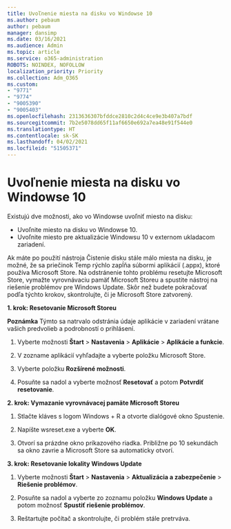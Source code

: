 ```yaml
---
title: Uvoľnenie miesta na disku vo Windowse 10
ms.author: pebaum
author: pebaum
manager: dansimp
ms.date: 03/16/2021
ms.audience: Admin
ms.topic: article
ms.service: o365-administration
ROBOTS: NOINDEX, NOFOLLOW
localization_priority: Priority
ms.collection: Adm_O365
ms.custom:
- "9771"
- "9774"
- "9005390"
- "9005403"
ms.openlocfilehash: 2313636307bfddce2810c2d4c4ce9e3b407a7bdf
ms.sourcegitcommit: 7b2e5078dd65f11af6650e692a7ea48e91f544e0
ms.translationtype: HT
ms.contentlocale: sk-SK
ms.lasthandoff: 04/02/2021
ms.locfileid: "51505371"
---
```

# <a name="free-up-drive-space-in-windows-10"></a>Uvoľnenie miesta na disku vo Windowse 10

Existujú dve možnosti, ako vo Windowse uvoľniť miesto na disku:

- Uvoľnite miesto na disku vo Windowse 10.
- Uvoľnite miesto pre aktualizácie Windowsu 10 v externom ukladacom zariadení.

Ak máte po použití nástroja Čistenie disku stále málo miesta na disku, je možné, že sa priečinok Temp rýchlo zapĺňa súbormi aplikácií (.appx), ktoré používa Microsoft Store. Na odstránenie tohto problému resetujte Microsoft Store, vymažte vyrovnávaciu pamäť Microsoft Storeu a spustite nástroj na riešenie problémov pre Windows Update. Skôr než budete pokračovať podľa týchto krokov, skontrolujte, či je Microsoft Store zatvorený.

**1. krok: Resetovanie Microsoft Storeu**

**Poznámka** Týmto sa natrvalo odstránia údaje aplikácie v zariadení vrátane vašich predvolieb a podrobností o prihlásení.

1. Vyberte možnosti **Štart** > **Nastavenia** > **Aplikácie** > **Aplikácie a funkcie**.

1. V zozname aplikácií vyhľadajte a vyberte položku Microsoft Store.

1. Vyberte položku **Rozšírené možnosti**.

1. Posuňte sa nadol a vyberte možnosť **Resetovať** a potom **Potvrdiť resetovanie**.

**2. krok: Vymazanie vyrovnávacej pamäte Microsoft Storeu**

1. Stlačte kláves s logom Windows + R a otvorte dialógové okno Spustenie.

1. Napíšte wsreset.exe a vyberte **OK**.

1. Otvorí sa prázdne okno príkazového riadka. Približne po 10 sekundách sa okno zavrie a Microsoft Store sa automaticky otvorí.

**3. krok: Resetovanie lokality Windows Update**

1. Vyberte možnosti **Štart** > **Nastavenia** > **Aktualizácia a zabezpečenie** > **Riešenie problémov**.

1. Posuňte sa nadol a vyberte zo zoznamu položku **Windows Update** a potom možnosť **Spustiť riešenie problémov**.

1. Reštartujte počítač a skontrolujte, či problém stále pretrváva.

